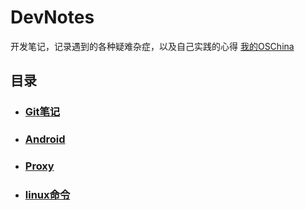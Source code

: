 # DevNotes
开发笔记，记录遇到的各种疑难杂症，以及自己实践的心得
[我的OSChina](https://my.oschina.net/cxy46957)


## 目录

- ### [Git笔记](git_note/1.md) 
- ### [Android](android_note/index.md)
- ### [Proxy](proxy_note/ss_kcptun.md)
- ### [linux命令](linux_note/command.md)
